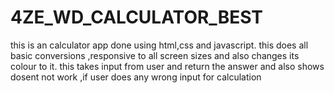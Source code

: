 # 4ZE_WD_CALCULATOR_BEST


this is an calculator app done using html,css and javascript. this does all basic conversions ,responsive to all screen sizes and also changes its colour to it.
this takes input from user and return the answer and also shows dosent not work ,if user does any wrong input for calculation
